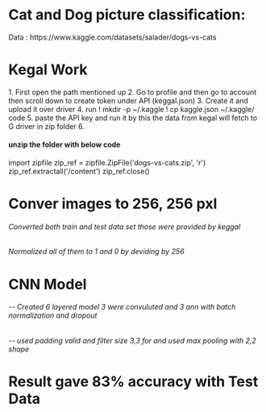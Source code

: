 <h1>Cat and Dog picture classification:</h1>
Data : https://www.kaggle.com/datasets/salader/dogs-vs-cats
 <h1> Kegal Work </h1>
 1. First open the path mentioned up
 2. Go to profile and then go to account then scroll down to create token under API (keggal.json)
 3. Create it and upload it over driver
 4. run 
   ! mkdir -p ~/.kaggle
   ! cp kaggle.json ~/.kaggle/
   code 
5. paste the API key and run it by this the data from kegal will fetch to G driver in zip folder
6. <h4>unzip the folder with below code</h4>
    import zipfile
    zip_ref = zipfile.ZipFile('dogs-vs-cats.zip', 'r')
    zip_ref.extractall('/content')
    zip_ref.close()


<H1>Conver images to 256, 256 pxl </H1>
<h6>Converted both train and test data set those were provided by keggal</h6>
<h6>Normalized all of them to 1 and 0 by deviding by 256</h6>

<h1>CNN Model</h1>
<h6>-- Created 6 layered model 3 were convuluted and 3 ann with batch normalization and dropout</h6> 
<h6>-- used padding valid and filter size 3,3 for and used max pooling with 2,2 shape</h6>

<h1>Result gave 83% accuracy with Test Data</h1>

 
